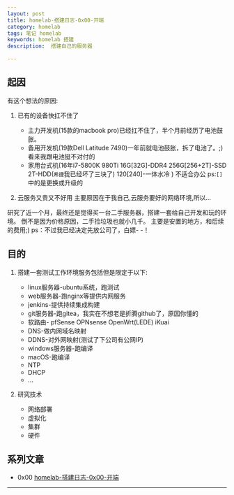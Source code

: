 ```yaml
---
layout: post  
title: homelab-搭建日志-0x00-开端
category: homelab  
tags: 笔记 homelab  	
keywords: homelab 搭建
description:  搭建自己的服务器 

---
```


## 起因

有这个想法的原因:

1. 已有的设备快扛不住了 

   - 主力开发机(15款的macbook pro)已经扛不住了，半个月前经历了电池鼓胀。
   - 备用开发机(19款Dell Latitude 7490)一年前就电池鼓胀，拆了电池了。;)看来我跟电池挺不对付的
   - 家用台式机(16年i7-5800K 980Ti 16G[32G]-DDR4  256G[256+2T]-SSD 2T-HDD(`希捷`我已经坏了三块了) 120[240]-一体水冷 ) 不适合办公 ps:`[]`中的是更换或升级的

2. 云服务又贵又不好用
       主要原因在于我自己,云服务要好的网络环境,所以...


研究了近一个月，最终还是觉得买一台二手服务器，搭建一套给自己开发和玩的环境。
倒不是因为价格原因，二手捡垃圾也就小几千。
主要是安置的地方，和后续的费用;)
ps：不过我已经决定先放公司了，白嫖- -！

## 目的

1. 搭建一套测试工作环境服务包括但是限定于以下:
    - linux服务器-ubuntu系统，跑测试
    - web服务器-跑nginx等提供内网服务 
    - jenkins-提供持续集成构建
    - git服务器-跑gitea，我实在不想老是折腾github了，原因你懂的
    - 软路由- pfSense OPNsense OpenWrt(LEDE) iKuai
    - DNS-做内网域名映射
    - DDNS-对外网映射(测试了下公司有公网IP)
    - windows服务器-跑编译
    - macOS-跑编译
    - NTP
    - DHCP
    - ... 


 2. 研究技术
    - 网络部署
    - 虚拟化
    - 集群
    - 硬件

## 系列文章

- 0x00 [homelab-搭建日志-0x00-开端](/2021/09/24/homelab-begin.html)



       





---
